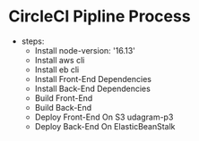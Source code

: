 # CircleCI Pipline Process
  - steps:
      - Install node-version: '16.13'
      - Install aws cli
      - Install eb cli
      - Install Front-End Dependencies
      - Install Back-End Dependencies
      - Build Front-End
      - Build Back-End
      - Deploy Front-End On S3 udagram-p3
      - Deploy Back-End On ElasticBeanStalk